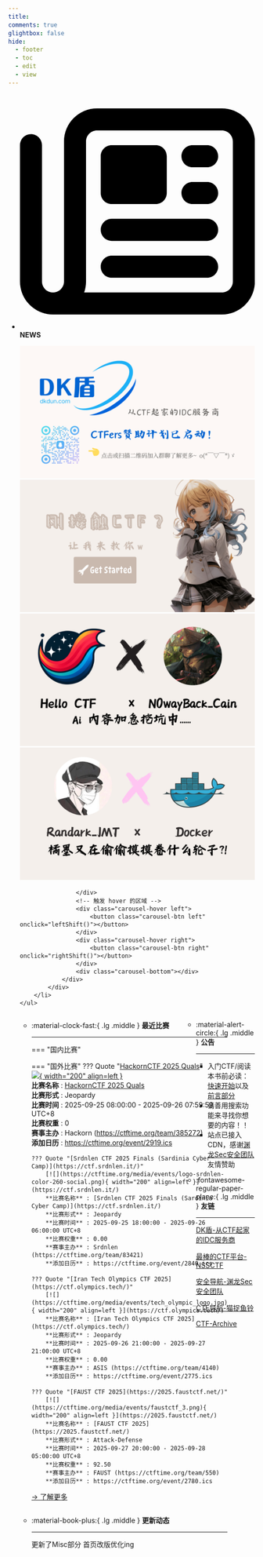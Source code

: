 ```yaml
---
title: 
comments: true
glightbox: false
hide:
  - footer
  - toc
  - edit
  - view
---
```


<div class="grid cards">
    <ul>
        <li>
            <p><span class="twemoji lg middle"><svg xmlns="http://www.w3.org/2000/svg"
                        viewBox="0 0 512 512"><!--! Font Awesome Free 6.5.1 by @fontawesome - https://fontawesome.com License - https://fontawesome.com/license/free (Icons: CC BY 4.0, Fonts: SIL OFL 1.1, Code: MIT License) Copyright 2023 Fonticons, Inc.-->
                        <path
                            d="M168 80c-13.3 0-24 10.7-24 24v304c0 8.4-1.4 16.5-4.1 24H440c13.3 0 24-10.7 24-24V104c0-13.3-10.7-24-24-24H168zM72 480c-39.8 0-72-32.2-72-72V112c0-13.3 10.7-24 24-24s24 10.7 24 24v296c0 13.3 10.7 24 24 24s24-10.7 24-24V104c0-39.8 32.2-72 72-72h272c39.8 0 72 32.2 72 72v304c0 39.8-32.2 72-72 72H72zm104-344c0-13.3 10.7-24 24-24h96c13.3 0 24 10.7 24 24v80c0 13.3-10.7 24-24 24h-96c-13.3 0-24-10.7-24-24v-80zm200-24h32c13.3 0 24 10.7 24 24s-10.7 24-24 24h-32c-13.3 0-24-10.7-24-24s10.7-24 24-24zm0 80h32c13.3 0 24 10.7 24 24s-10.7 24-24 24h-32c-13.3 0-24-10.7-24-24s10.7-24 24-24zm-176 80h208c13.3 0 24 10.7 24 24s-10.7 24-24 24H200c-13.3 0-24-10.7-24-24s10.7-24 24-24zm0 80h208c13.3 0 24 10.7 24 24s-10.7 24-24 24H200c-13.3 0-24-10.7-24-24s10.7-24 24-24z">
                        </path>
                    </svg></span> <strong>NEWS</strong></p>
            <div class="grid cards">
                <div class="carousel">
                    <div class="carousel-container">
                        <a href="https://www.dkdun.cn/"><img src="./assets/banner-dkdun.png" /></a>
                        <a href="../hc-start/" target="_blank"><img src="./assets/banner-quickstart.png" /></a>
                        <a href="../hc-ai/" target="_blank"><img src="./assets/banner-update.png" /></a>
                        <a href="https://github.com/CTF-Archives" target="_blank"><img src="./assets/banner-Achieve.png" /></a>
                        
                    </div>
                    <!-- 触发 hover 的区域 -->
                    <div class="carousel-hover left">
                        <button class="carousel-btn left" onclick="leftShift()"></button>
                    </div>
                    <div class="carousel-hover right">
                        <button class="carousel-btn right" onclick="rightShift()"></button>
                    </div>
                    <div class="carousel-bottom"></div>
                </div>
            </div>
        </li>
    </ul>
</div>

<div class="grid grid-cols-8 gap-4" style="display: grid;grid-template-columns: 70% 30%;" markdown>

<div class="grid cards" style="display: grid; grid-template-columns: 1fr;" markdown>

<div class="grid cards" markdown>

-   :material-clock-fast:{ .lg .middle } __最近比赛__

    ---
    <!-- 主页赛事展示_开始 -->
    === "国内比赛"
    
    === "国外比赛"
        ??? Quote "[HackornCTF 2025 Quals](https://ctf.secpen.org/)"  
            [![](https://ctftime.org/media/events/CYBER_EXCILL.jpg){ width="200" align=left }](https://ctf.secpen.org/)  
            **比赛名称** : [HackornCTF 2025 Quals](https://ctf.secpen.org/)  
            **比赛形式** : Jeopardy  
            **比赛时间** : 2025-09-25 08:00:00 - 2025-09-26 07:59:59 UTC+8  
            **比赛权重** : 0  
            **赛事主办** : Hackorn (https://ctftime.org/team/385272)  
            **添加日历** : https://ctftime.org/event/2919.ics  
            
        ??? Quote "[Srdnlen CTF 2025 Finals (Sardinia Cyber Camp)](https://ctf.srdnlen.it/)"  
            [![](https://ctftime.org/media/events/logo-srdnlen-color-260-social.png){ width="200" align=left }](https://ctf.srdnlen.it/)  
            **比赛名称** : [Srdnlen CTF 2025 Finals (Sardinia Cyber Camp)](https://ctf.srdnlen.it/)  
            **比赛形式** : Jeopardy  
            **比赛时间** : 2025-09-25 18:00:00 - 2025-09-26 06:00:00 UTC+8  
            **比赛权重** : 0.00  
            **赛事主办** : Srdnlen (https://ctftime.org/team/83421)  
            **添加日历** : https://ctftime.org/event/2840.ics  
            
        ??? Quote "[Iran Tech Olympics CTF 2025](https://ctf.olympics.tech/)"  
            [![](https://ctftime.org/media/events/tech_olympic_logo.jpg){ width="200" align=left }](https://ctf.olympics.tech/)  
            **比赛名称** : [Iran Tech Olympics CTF 2025](https://ctf.olympics.tech/)  
            **比赛形式** : Jeopardy  
            **比赛时间** : 2025-09-26 21:00:00 - 2025-09-27 21:00:00 UTC+8  
            **比赛权重** : 0.00  
            **赛事主办** : ASIS (https://ctftime.org/team/4140)  
            **添加日历** : https://ctftime.org/event/2775.ics  
            
        ??? Quote "[FAUST CTF 2025](https://2025.faustctf.net/)"  
            [![](https://ctftime.org/media/events/faustctf_3.png){ width="200" align=left }](https://2025.faustctf.net/)  
            **比赛名称** : [FAUST CTF 2025](https://2025.faustctf.net/)  
            **比赛形式** : Attack-Defense  
            **比赛时间** : 2025-09-27 20:00:00 - 2025-09-28 05:00:00 UTC+8  
            **比赛权重** : 92.50  
            **赛事主办** : FAUST (https://ctftime.org/team/550)  
            **添加日历** : https://ctftime.org/event/2780.ics  
            
    <!-- 主页赛事展示_结束 -->
    [→ 了解更多](./Event/)

</div>
  <div class="grid cards" markdown>

-   :material-book-plus:{ .lg .middle } __更新动态__

    ---

    更新了Misc部分 首页改版优化ing

</div>  
</div>
<div class="grid cards" markdown>

<div class="grid cards" markdown>

-   :material-alert-circle:{ .lg .middle } __公告__

    ---

    - 入门CTF/阅读本书前必读：[快速开始](./hc-start/)以及[前言部分](./hc-preface/)  
    - 请善用搜索功能来寻找你想要的内容！！
    - 站点已接入 CDN，感谢[渊龙Sec安全团队](https://dh.aabyss.cn)友情赞助

-   :fontawesome-regular-paper-plane:{ .lg .middle } __友链__

    ---

    [DK盾-从CTF起家的IDC服务商](https://www.dkdun.cn)

    [最棒的CTF平台-NSSCTF](https://www.nssctf.cn/)  

    [安全导航-渊龙Sec安全团队](https://dh.aabyss.cn)    

    [CTF导航-猫捉鱼铃](https://ctf.mzy0.com/)

    [CTF-Archive](https://github.com/CTF-Archives)

</div>   

</div>

</div>
